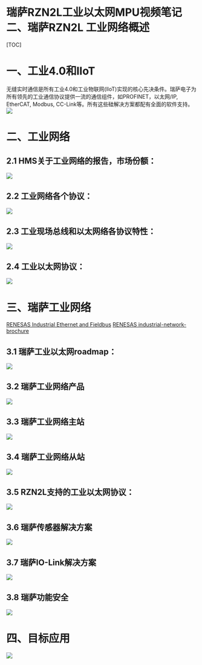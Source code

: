 # 瑞萨RZN2L工业以太网MPU视频笔记 二、瑞萨RZN2L 工业网络概述
[TOC]

# 一、工业4.0和IIoT
无缝实时通信是所有工业4.0和工业物联网(lloT)实现的核心先决条件。瑞萨电子为所有领先的工业通信协议提供一流的通信组件，如PROFINET，以太网/IP, EtherCAT, Modbus, CC-Link等。所有这些硅解决方案都配有全面的软件支持。
![](./images/iiot.png)

# 二、工业网络
## 2.1 HMS关于工业网络的报告，市场份额：
![](./images/iiot1.png)
## 2.2 工业网络各个协议：
![](./images/iiot3.png)
## 2.3 工业现场总线和以太网络各协议特性：
![](./images/iiot2.png)
## 2.4 工业以太网协议：
![](./images/industry%20network2.png)

# 三、瑞萨工业网络
[RENESAS Industrial Ethernet and Fieldbus](
https://www.renesas.cn/cn/zh/application/industrial/industrial-communication/industrial-ethernet-fieldbus#overview)
[RENESAS industrial-network-brochure](
https://www.renesas.cn/cn/zh/document/bro/industrial-network-brochure)

## 3.1 瑞萨工业以太网roadmap：
![](./images/rz%20iiot3.png)
## 3.2 瑞萨工业网络产品
![](./images/product.png)
## 3.3 瑞萨工业网络主站
![](./images/master.png)
## 3.4 瑞萨工业网络从站
![](./images/slave.png)
## 3.5 RZN2L支持的工业以太网协议：
![](./images/rz%20iiot.png)
## 3.6 瑞萨传感器解决方案
![](./images/sensor%20adc.png)
## 3.7 瑞萨IO-Link解决方案
![](./images/iolink.png)
## 3.8 瑞萨功能安全
![](./images/safety.png)

# 四、目标应用
![](./images/app.jpg)
